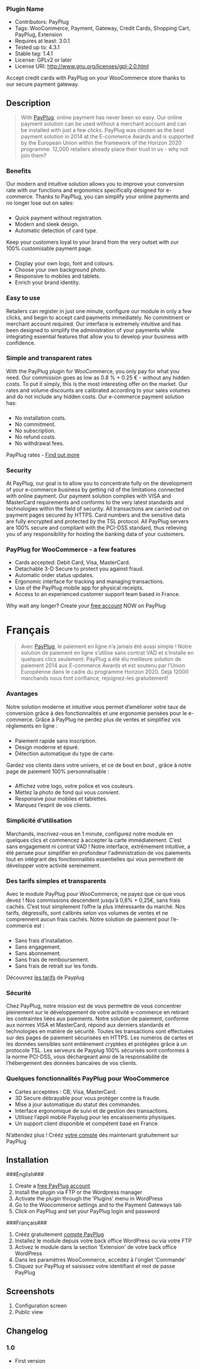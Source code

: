 ### Plugin Name ###
* Contributors: PayPlug
* Tags: WooCommerce, Payment, Gateway, Credit Cards, Shopping Cart, PayPlug, Extension
* Requires at least: 3.0.1
* Tested up to: 4.3.1
* Stable tag: 1.4.1
* License: GPLv2 or later
* License URI: http://www.gnu.org/licenses/gpl-2.0.html

Accept credit cards with PayPlug on your WooCommerce store thanks to our secure payment gateway.

## Description ##

> With [PayPlug](https://www.payplug.com?origin=wpwc "PayPlug"), online payment has never been so easy. Our online payment solution can be used without a merchant account and can be installed with just a few clicks. PayPlug was chosen as the best payment solution in 2014 at the E-commerce Awards and is supported by the European Union within the framework of the Horizon 2020 programme. 12,000 retailers already place their trust in us - why not join them?

### Benefits ###

Our modern and intuitive solution allows you to improve your conversion rate with our functions and ergonomics specifically designed for e-commerce.  Thanks to PayPlug, you can simplify your online payments and no longer lose out on sales:

### ###
* Quick payment without registration.
* Modern and sleek design.
* Automatic detection of card type.

Keep your customers loyal to your brand from the very outset with our 100% customisable payment page. 

### ###
* Display your own logo, font and colours.
* Choose your own background photo.
* Responsive to mobiles and tablets.
* Enrich your brand identity.

### Easy to use ###

Retailers can register in just one minute, configure our module in only a few clicks, and begin to accept card payments immediately. No commitment or merchant account required. Our interface is extremely intuitive and has been designed to simplify the administration of your payments while integrating essential features that allow you to develop your business with confidence.

### Simple and transparent rates ###

With the PayPlug plugin for WooCommerce, you only pay for what you need. Our commission goes as low as 0.8 % +  0.25 € - without any hidden costs. To put it simply, this is the most interesting offer on the market. 
Our rates and volume discounts are calibrated according to your sales volumes and do not include any hidden costs. Our e-commerce payment solution has:

### ###

* No installation costs.
* No commitment.
* No subscription.
* No refund costs.
* No withdrawal fees.

PayPlug rates - [Find out more](https://www.payplug.com/pricing?origin=wpwc "Find out more")

### Security ###

At PayPlug, our goal is to allow you to concentrate fully on the development of your e-commerce business by getting rid of the limitations connected with online payment. 
Our payment solution complies with VISA and MasterCard requirements and conforms to the very latest standards and technologies within the field of security. 
All transactions are carried out on payment pages secured by HTTPS. Card numbers and the sensitive data are fully encrypted and protected by the TSL protocol. All PayPlug servers are 100% secure and compliant with the PCI-DSS standard, thus relieving you of any responsibility for hosting the banking data of your customers.


### PayPlug for WooCommerce - a few features ###

* Cards accepted: Debit Card, Visa, MasterCard.
* Detachable 3-D Secure to protect you against fraud.
* Automatic order status updates.
* Ergonomic interface for tracking and managing transactions.
* Use of the PayPlug mobile app for physical receipts.
* Access to an experienced customer support team based in France.

Why wait any longer? Create your [free account](https://www.payplug.com/portal2/signup?origin=wpwc "free account") NOW on PayPlug 


# Français #

>Avec [PayPlug](https://www.payplug.com/fr?origin=wpwc "PayPlug"), le paiement en ligne n’a jamais été aussi simple ! Notre solution de paiement en ligne s’utilise sans contrat VAD et s’installe en quelques clics seulement. PayPlug a été élu meilleure solution de paiement 2014 aux E-commerce Awards et est soutenu par l’Union Européenne dans le cadre du programme Horizon 2020. Déjà 12000  marchands nous font confiance, rejoignez-les gratuitement!

### Avantages ###
Notre solution moderne et intuitive vous permet d’améliorer votre taux de conversion grâce à des fonctionnalités et une ergonomie pensées pour le e-commerce.  Grâce à PayPlug ne perdez plus de ventes et simplifiez vos règlements en ligne :

### ###
* Paiement rapide sans inscription.
* Design moderne et épuré.
* Détection automatique du type de carte.

Gardez vos clients dans votre univers, et ce de bout en bout , grâce à notre page de paiement 100% personnalisable :

### ###
* Affichez votre logo, votre police et vos couleurs.
* Mettez la photo de fond qui vous convient.
* Responsive pour mobiles et tablettes.
* Marquez l’esprit de vos clients.


### Simplicité d’utilisation ###

Marchands, inscrivez-vous en 1 minute, configurez notre module en quelques clics et commencez à accepter la carte immédiatement. C’est sans engagement ni contrat VAD ! Notre interface, extrêmement intuitive,  a été pensée pour simplifier en profondeur l'administration de vos paiements tout en intégrant des fonctionnalités essentielles qui vous permettent de développer votre activité sereinement.


### Des tarifs simples et transparents ###

Avec le module PayPlug pour WooCommerce, ne payez que ce que vous devez ! Nos commissions descendent jusqu’à 0,8% + 0,25€, sans frais cachés. C’est tout simplement l’offre la plus intéressante du marché. 
Nos tarifs, dégressifs, sont calibrés selon vos volumes de ventes et ne comprennent aucun frais cachés. Notre solution de paiement pour l’e-commerce est :

### ###
* Sans frais d’installation.
* Sans engagement.
* Sans abonnement. 
* Sans frais de remboursement.
* Sans frais de retrait sur les fonds.

Découvrez [les tarifs](https://www.payplug.com/fr/tarifs?origin=wpwc "les tarifs") de Payplug

### Sécurité ###

Chez PayPlug, notre mission est de vous permettre de vous concentrer pleinement sur le développement de votre activité e-commerce en retirant les contraintes liées aux paiements. 
Notre solution de paiement, conforme aux normes VISA et MasterCard, répond aux derniers standards et technologies en matière de sécurité. 
Toutes les transactions sont effectuées sur des pages de paiement sécurisées en HTTPS. Les numéros de cartes et les données sensibles sont entièrement cryptées et protégées grâce à un protocole TSL. Les serveurs de Payplug 100% sécurisés sont conformes à la norme PCI-DSS, vous déchargeant ainsi de la responsabilité de l’hébergement des données bancaires de vos clients.


### Quelques fonctionnalités PayPlug pour WooCommerce ###

* Cartes acceptées : CB, Visa, MasterCard.
* 3D Secure débrayable pour vous protéger contre la fraude.
* Mise à jour automatique du statut des commandes.
* Interface ergonomique de suivi et de gestion des transactions.
* Utilisez l’appli mobile Payplug pour les encaissements physiques.
* Un support client disponible et compétent basé en France.

N’attendez plus ! Crééz [votre compte](https://www.payplug.com/portal2/signup?origin=wpwc "votre compte") dès maintenant gratuitement sur PayPlug 



## Installation ##

###English###

1. Create a [free PayPlug account](http://www.payplug.com/portal2/signup?origin=wpwc "free PayPlug account")
2. Install the plugin via FTP or the Wordpress manager
3. Activate the plugin through the 'Plugins' menu in WordPress
4. Go to the Woocommerce settings and to the Payment Gateways tab
5. Click on PayPlug and set your PayPlug login and password

###Français###

1. Crééz gratuitement [compte PayPlug](http://www.payplug.com/portal2/signup?origin=wpwc "compte PayPlug")
2. Installez le module depuis votre back office WordPress ou via votre FTP
3. Activez le module dans la section 'Extension' de votre back office WordPress
4. Dans les paramètres WooCommerce, accédez à l'onglet 'Commande'
5. Cliquez sur PayPlug et saisissez votre identifiant et mot de passe PayPlug


## Screenshots ##

1. Configuration screen
2. Public view

## Changelog ##


### 1.0 ###
* First version